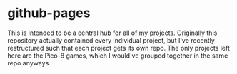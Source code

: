 # github-pages
This is intended to be a central hub for all of my projects.
Originally this repository actually contained every individual project, but I've recently restructured such that each project gets its own repo.
The only projects left here are the Pico-8 games, which I would've grouped together in the same repo anyways.
